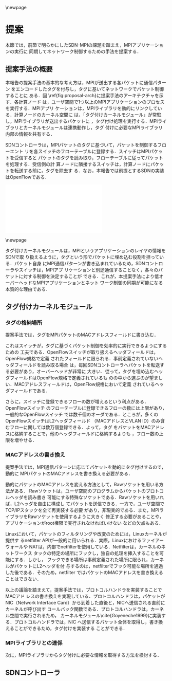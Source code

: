 \newpage

# 提案

本節では，前節で明らかにしたSDN-MPIの課題を踏まえ，MPIアプリケーションの実行に
同期してネットワーク制御するための手法を提案する．

## 提案手法の概要

本報告の提案手法の基本的な考え方は，MPIが送出する各パケットに通信パターン
をエンコードしたタグを付与し，タグに基いてネットワークでパケット制御することに
ある．図 \ref{fig:proposal-arch}に提案手法のアーキテクチャを示す．各計算ノード
は，ユーザ空間で1つ以上のMPIアプリケーションのプロセスを実行する．MPIアプリ
ケーションは，MPIライブラリを動的にリンクしている．計算ノードのカーネル空間に
は，「タグ付けカーネルモジュール」が常駐し，MPIライブラリが送出するパケットに
，タグ付け処理を実行する．MPIライブラリとカーネルモジュールは連携動作し，タグ
付けに必要なMPIライブラリ内部の情報を共有する．

SDNコントローラは，MPIパケットのタグに基づいて，パケットを制御するフローエント
リを各スイッチのフローテーブルに登録する．スイッチはMPIパケットを受信すると
パケットのタグを読み取り，フローテーブルに従ってパケットを処理する．受信側の計
算ノードに隣接するスイッチは，計算ノードにパケットを転送する前に，タグを除去す
る．なお，本報告では前提とするSDNの実装はOpenFlowである．

![提案手法の全体像の概要\label{fig:proposal-arch}](proposal-arch.pdf)

\newpage

タグ付けカーネルモジュールは，MPIというアプリケーションのレイヤの情報をSDNで取
り扱えるように，タグという形でパケットに埋め込む役割を担っている．パケット自身
にMPI通信パターンが書き込まれているため，SDNコントローラやスイッチは，MPIアプ
リケーションと別途通信することなく，各々のパケットに対する制御を決定することが
できる．これが，本提案手法により低オーバーヘッドなMPIアプリケーションとネット
ワーク制御の同期が可能になる本質的な理由である．

## タグ付けカーネルモジュール

### タグの格納場所

提案手法では，タグをMPIパケットのMACアドレスフィールドに書き込む．

これはスイッチが，タグに基づくパケット制御を効率的に実行できるようにするための
工夫である．OpenFlowスイッチが取り扱えるヘッダフィールドは，OpenFlow規格で定義
されたフィールドに限られる．事前定義されていないヘッダフィールドを読み取る場合
は，毎回SDNコントローラへパケットを転送する必要があり，オーバーヘッドが非常に
大きい．従って，タグを埋め込むヘッダフィールドはOpenFlow規格で定義されているも
のの中から選ぶのが望ましい．MACアドレスフィールドは，OpenFlow規格において定義
されているヘッダフィールドである．

さらに，スイッチに登録できるフローの数が増えるという利点がある．OpenFlowスイッチ
のフローテーブルに登録できるフローの数には上限があり，一般的なOpenFlowスイッチ
では数千個のオーダである．ところが，多くのOpenFlowスイッチはL2ヘッダフィールド
（MACアドレスとVLAN ID）のみ含むフローに関しては数万個登録できる．よって，タグ
をパケットをMACアドレスに格納することで，他のヘッダフィールドに格納するよりも
，フロー数の上限を増やせる．

### MACアドレスの書き換え

提案手法では，MPI通信パターンに応じてパケットを動的にタグ付けするので，動的に
MPIパケットのMACアドレスを書き換える必要がある．

動的にパケットのMACアドレスを変える方法として，Rawソケットを用いる方法がある．
Rawソケットは，ユーザ空間のプログラムからパケットのプロトコルヘッダを読み書き
可能にする特殊なソケットである．Rawソケットを用いれば，L2ヘッダを自由に構成し
てパケットを送信できる．一方で，ユーザ空間でTCP/IPスタックを全て再実装する必要
があり，非現実的である．また，MPIライブラリをRawソケットを使用するように大きく
修正する必要があることや，アプリケーションがroot権限で実行されなければいけない
などの欠点もある．

Linuxにおいて，パケットのフィルタリングや改変のためには，Linuxカーネルが提供す
るnetfilter APIが一般的に用いられる．実際，Linuxにおけるファイアーウォールや
NATは，内部でnetfilterを使用している．Netfilterは，カーネルのネットワークス
タックの特定の場所にフックし，独自の処理を挿入することを可能にする．しかし，
フックできる場所は事前定義された場所に限られ，カーネルがパケットにL2ヘッダを付
与するのは，netfilterでフック可能な場所を通過した後である．そのため，netfilter
ではパケットのMACアドレスを書き換えることはできない．

以上の議論を踏まえて，提案手法では，プロトコルハンドラを実装することでMACアド
レスの書き換えを実現している．プロトコルハンドラは，パケットがNIC（Network
Interface Card）から到着した直後と，NICへ送信される直前にカーネルが呼び出す
コールバック関数である．プロトコルハンドラは，カーネル空間で実行されるため，
カーネルモジュール\cite{Goyeneche1999}に実装する．プロトコルハンドラでは，NIC
へ送信するパケット全体を取得し，書き換えることができるため，タグ付けを実装する
ことができる．

### MPIライブラリとの連係

次に，MPIライブラリからタグ付けに必要な情報を取得する方法を検討する．

## SDNコントローラ

